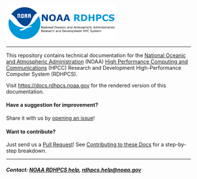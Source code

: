 <img src="./source/images/NOAA_RDHPCS.png" width="300" valign="middle" alt="NOAA R&D HPCS Documentation"/>

<hr>

This repository contains technical documentation for the [National Oceanic and
Atmospheric Administration](https://noaa.gov) (NOAA) [High Performance
Computing and Communications](https://www.noaa.gov/information-technology/hpcc)
(HPCC) Research and Development High-Performance Computer System (RDHPCS).

Visit https://docs.rdhpcs.noaa.gov for the rendered version of this
documentation.

#### Have a suggestion for improvement?

Share it with us by [opening an
issue](https://github.com/NOAA-RDHPCS/noaa-rdhpcs.github.io/issues/new)!

#### Want to contribute?

Just send us a [Pull
Request](https://help.github.com/articles/using-pull-requests/)! See
[Contributing to these
Docs](https://docs.rdhpcs.noaa.gov/contributing/index.html)
for a step-by-step breakdown.

<hr>

##### Contact: [NOAA RDHPCS help](source/help/index.rst), <rdhpcs.help@noaa.gov>
